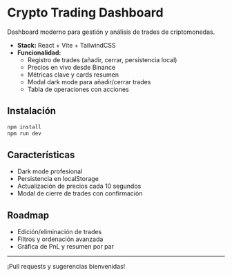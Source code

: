 # Crypto Trading Dashboard

Dashboard moderno para gestión y análisis de trades de criptomonedas.

- **Stack:** React + Vite + TailwindCSS
- **Funcionalidad:**
  - Registro de trades (añadir, cerrar, persistencia local)
  - Precios en vivo desde Binance
  - Métricas clave y cards resumen
  - Modal dark mode para añadir/cerrar trades
  - Tabla de operaciones con acciones

## Instalación

```bash
npm install
npm run dev
```

## Características
- Dark mode profesional
- Persistencia en localStorage
- Actualización de precios cada 10 segundos
- Modal de cierre de trades con confirmación

## Roadmap
- Edición/eliminación de trades
- Filtros y ordenación avanzada
- Gráfica de PnL y resumen por par

---

¡Pull requests y sugerencias bienvenidas!
